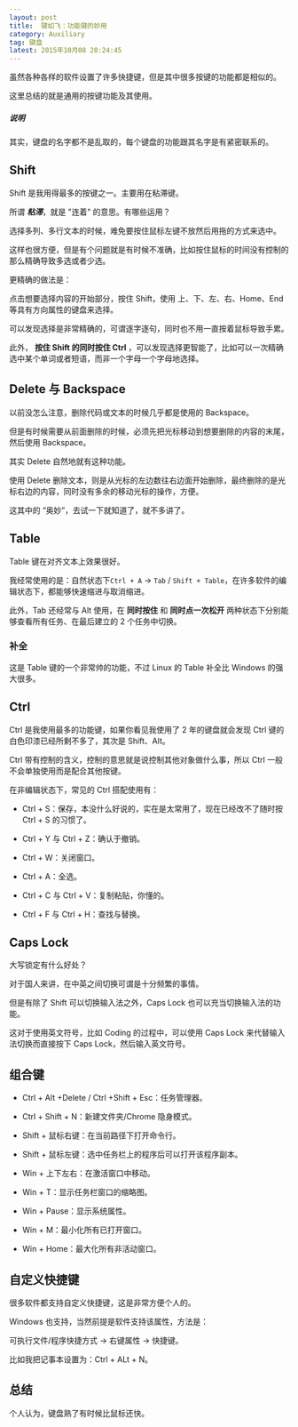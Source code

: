 ```yaml
---
layout: post
title:  键如飞：功能键的妙用
category: Auxiliary
tag: 键盘
latest: 2015年10月08 20:24:45
---
```


虽然各种各样的软件设置了许多快捷键，但是其中很多按键的功能都是相似的。

这里总结的就是通用的按键功能及其使用。

##### **说明**

其实，键盘的名字都不是乱取的，每个键盘的功能跟其名字是有紧密联系的。

Shift
-

Shift 是我用得最多的按键之一。主要用在粘滞键。

所谓 ***粘滞***，就是 "连着" 的意思。有哪些运用？

选择多列、多行文本的时候，难免要按住鼠标左键不放然后用拖的方式来选中。

这样也很方便，但是有个问题就是有时候不准确，比如按住鼠标的时间没有控制的那么精确导致多选或者少选。

更精确的做法是：

点击想要选择内容的开始部分，按住 Shift，使用 上、下、左、右、Home、End 等具有方向属性的键盘来选择。

可以发现选择是非常精确的，可谓逐字逐句，同时也不用一直按着鼠标导致手累。

此外， **按住 Shift 的同时按住 Ctrl** ，可以发现选择更智能了，比如可以一次精确选中某个单词或者短语，而非一个字母一个字母地选择。


Delete 与 Backspace
-

以前没怎么注意，删除代码或文本的时候几乎都是使用的 Backspace。

但是有时候需要从前面删除的时候，必须先把光标移动到想要删除的内容的末尾，然后使用 Backspace。

其实 Delete 自然地就有这种功能。

使用 Delete 删除文本，则是从光标的左边数往右边面开始删除，最终删除的是光标右边的内容，同时没有多余的移动光标的操作，方便。

这其中的 “奥妙”，去试一下就知道了，就不多讲了。

Table
-

Table 键在对齐文本上效果很好。

我经常使用的是：自然状态下`Ctrl + A`  -> `Tab` / `Shift + Table`，在许多软件的编辑状态下，都能够快速缩进与取消缩进。

此外，Tab 还经常与 Alt 使用，在 **同时按住** 和 **同时点一次松开** 两种状态下分别能够查看所有任务、在最后建立的 2 个任务中切换。

### 补全

这是 Table 键的一个非常帅的功能，不过 Linux 的 Table 补全比 Windows 的强大很多。

Ctrl
-

Ctrl 是我使用最多的功能键，如果你看见我使用了 2 年的键盘就会发现 Ctrl 键的白色印漆已经所剩不多了，其次是 Shift、Alt。

Ctrl 带有控制的含义，控制的意思就是说控制其他对象做什么事，所以 Ctrl 一般不会单独使用而是配合其他按键。

在非编辑状态下，常见的 Ctrl 搭配使用有：

+ Ctrl + S：保存，本没什么好说的，实在是太常用了，现在已经改不了随时按 Ctrl + S 的习惯了。

+ Ctrl + Y 与 Ctrl + Z：确认于撤销。

+ Ctrl + W：关闭窗口。

+ Ctrl + A：全选。

+ Ctrl + C 与 Ctrl + V：复制粘贴，你懂的。

+ Ctrl + F 与 Ctrl + H：查找与替换。

Caps Lock
-

大写锁定有什么好处？

对于国人来讲，在中英之间切换可谓是十分频繁的事情。

但是有除了 Shift 可以切换输入法之外，Caps Lock 也可以充当切换输入法的功能。

这对于使用英文符号，比如 Coding 的过程中，可以使用 Caps Lock 来代替输入法切换而直接按下 Caps Lock，然后输入英文符号。

组合键
-

+ Ctrl + Alt +Delete / Ctrl +Shift + Esc：任务管理器。

+ Ctrl  + Shift + N：新建文件夹/Chrome 隐身模式。

+ Shift + 鼠标右键：在当前路径下打开命令行。

+ Shift + 鼠标左键：选中任务栏上的程序后可以打开该程序副本。

+ Win + 上下左右：在激活窗口中移动。

+ Win + T：显示任务栏窗口的缩略图。

+ Win + Pause：显示系统属性。

+ Win  + M：最小化所有已打开窗口。

+ Win + Home：最大化所有非活动窗口。

自定义快捷键
-

很多软件都支持自定义快捷键，这是非常方便个人的。

Windows 也支持，当然前提是软件支持该属性，方法是：

可执行文件/程序快捷方式 -> 右键属性 -> 快捷键。

比如我把记事本设置为：Ctrl + ALt + N。

总结
-

个人认为，键盘熟了有时候比鼠标还快。
